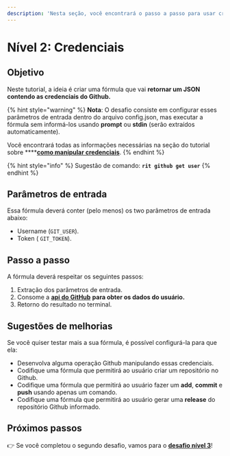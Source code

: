 ```yaml
---
description: 'Nesta seção, você encontrará o passo a passo para usar credenciais no Ritchie.'
---
```


# Nível 2: Credenciais

## Objetivo

Neste tutorial, a ideia é criar uma fórmula que vai **retornar um JSON contendo as credenciais do Github.**

{% hint style="warning" %}
**Nota**: O desafio consiste em configurar esses parâmetros de entrada dentro do arquivo config.json, mas executar a fórmula sem informá-los usando **prompt** ou **stdin** \(serão extraídos automaticamente\).

Você encontrará todas as informações necessárias na seção do tutorial sobre ****[**como manipular credenciais**](https://docs.ritchiecli.io/v/v2.0-pt/tutoriais/lista-de-comandos).
{% endhint %}

{% hint style="info" %}
Sugestão de comando: **`rit github get user`**
{% endhint %}

## Parâmetros de entrada

Essa fórmula deverá conter \(pelo menos\) os two parâmetros de entrada abaixo:

* Username \(`GIT_USER`\). 
* Token \( `GIT_TOKEN`\).

## Passo a passo

A fórmula deverá respeitar os seguintes passos:

1. Extração dos parâmetros de entrada. 
2. Consome a [**api do GitHub**](https://docs.github.com/en/free-pro-team@latest/rest/reference/users#get-a-user) ****para obter os dados do usuário**.** 
3. Retorno do resultado no terminal.

## Sugestões de melhorias

Se você quiser testar mais a sua fórmula, é possível configurá-la para que ela:

* Desenvolva alguma operação Github manipulando essas credenciais. 
* Codifique uma fórmula que permitirá ao usuário criar um repositório no Github. 
* Codifique uma fórmula que permitirá ao usuário fazer um **add**, **commit** e **push** usando apenas um comando. 
* Codifique uma fórmula que permitirá ao usuário gerar uma **release** do repositório Github informado.

## Próximos passos 

👉 Se você completou o segundo desafio, vamos para o [**desafio nível 3**](level-3.md)!


